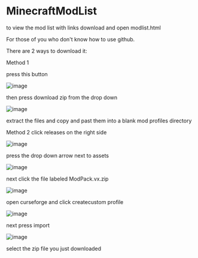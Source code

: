 # MinecraftModList

to view the mod list with links download and open modlist.html


For those of you who don't know how to use github.

There are 2 ways to download it:

Method 1

press this button

![image](https://user-images.githubusercontent.com/56004842/190290306-6850815a-746b-4821-8221-ded5c7484dc3.png)

then press download zip from the drop down

![image](https://user-images.githubusercontent.com/56004842/190290391-01679456-7604-4062-8907-a62d4ce12c63.png)

extract the files and copy and past them into a blank mod profiles directory

Method 2
click
releases on the right side

![image](https://user-images.githubusercontent.com/56004842/190290627-21f60279-dc71-4525-9e74-befeed44b299.png)

press the drop down arrow next to assets

![image](https://user-images.githubusercontent.com/56004842/190290671-76d920f6-5692-495c-89cd-7befe411f3e4.png)

next click the file labeled ModPack.vx.zip

![image](https://user-images.githubusercontent.com/56004842/190290737-9fc4c1d2-dc7d-4397-b69b-b51663233755.png)

open curseforge and click createcustom profile

![image](https://user-images.githubusercontent.com/56004842/190291086-bbd9d538-5c36-4661-bea1-e702aaffb5a9.png)

next press import

![image](https://user-images.githubusercontent.com/56004842/190291121-9f57c7a4-133d-405a-9ada-56226e1886e7.png)

select the zip file you just downloaded
